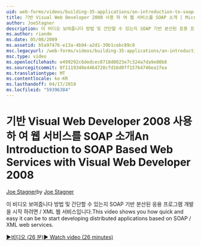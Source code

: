 ```yaml
---
uid: web-forms/videos/building-35-applications/an-introduction-to-soap-based-web-services-with-visual-web-developer-2008
title: 기반 Visual Web Developer 2008 사용 하 여 웹 서비스를 SOAP 소개 | Microsoft Docs
author: JoeStagner
description: 이 비디오 보여줍니다 방법 및 간단할 수 있는지 SOAP 기반 분산된 응용 프로그램 개발을 시작 하려면 / XML 웹 서비스입니다.
ms.author: riande
ms.date: 05/08/2009
ms.assetid: b5a97476-e13a-4b94-a2d1-39b1cebc89c8
msc.legacyurl: /web-forms/videos/building-35-applications/an-introduction-to-soap-based-web-services-with-visual-web-developer-2008
msc.type: video
ms.openlocfilehash: e499292c6dedcec0718d0823e7c324a7da9e00b8
ms.sourcegitcommit: 0f1119340e4464720cfd16d0ff15764746ea1fea
ms.translationtype: MT
ms.contentlocale: ko-KR
ms.lasthandoff: 04/17/2019
ms.locfileid: "59396384"
---
```

# <a name="an-introduction-to-soap-based-web-services-with-visual-web-developer-2008"></a><span data-ttu-id="a336e-103">기반 Visual Web Developer 2008 사용 하 여 웹 서비스를 SOAP 소개</span><span class="sxs-lookup"><span data-stu-id="a336e-103">An Introduction to SOAP Based Web Services with Visual Web Developer 2008</span></span>

<span data-ttu-id="a336e-104">[Joe Stagner](https://github.com/JoeStagner)</span><span class="sxs-lookup"><span data-stu-id="a336e-104">by [Joe Stagner](https://github.com/JoeStagner)</span></span>

<span data-ttu-id="a336e-105">이 비디오 보여줍니다 방법 및 간단할 수 있는지 SOAP 기반 분산된 응용 프로그램 개발을 시작 하려면 / XML 웹 서비스입니다.</span><span class="sxs-lookup"><span data-stu-id="a336e-105">This video shows you how quick and easy it can be to start developing distributed applications based on SOAP / XML web services.</span></span>

[<span data-ttu-id="a336e-106">&#9654;비디오 (26 분)</span><span class="sxs-lookup"><span data-stu-id="a336e-106">&#9654; Watch video (26 minutes)</span></span>](https://channel9.msdn.com/Blogs/ASP-NET-Site-Videos/an-introduction-to-soap-based-web-services-with-visual-web-developer-2008)
